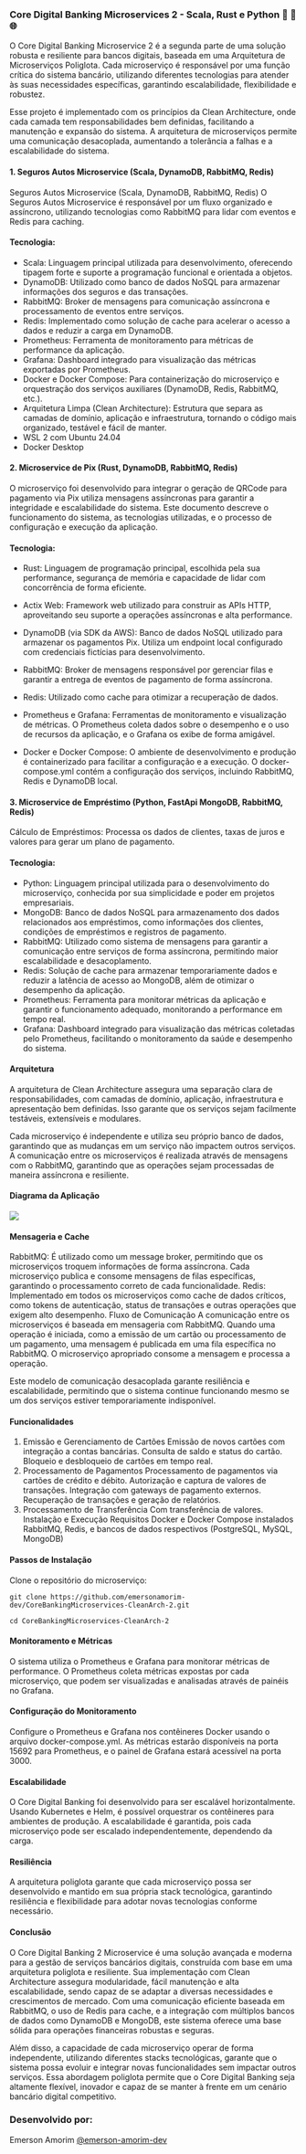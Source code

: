 ### Core Digital Banking Microservices 2 - Scala, Rust e Python 🚀 🔄 🌐  

O Core Digital Banking Microservice 2 é a segunda parte de uma solução robusta e resiliente para bancos digitais,
 baseada em uma Arquitetura de Microserviços Poliglota. Cada microserviço é responsável por uma função crítica 
 do sistema bancário, utilizando diferentes tecnologias para atender às suas necessidades específicas, 
 garantindo escalabilidade, flexibilidade e robustez.

Esse projeto é implementado com os princípios da Clean Architecture, onde cada camada tem responsabilidades 
bem definidas, facilitando a manutenção e expansão do sistema. A arquitetura de microserviços permite uma 
comunicação desacoplada, aumentando a tolerância a falhas e a escalabilidade do sistema.


#### 1. Seguros Autos Microservice  (Scala, DynamoDB, RabbitMQ, Redis)
Seguros Autos Microservice (Scala, DynamoDB, RabbitMQ, Redis)
O Seguros Autos Microservice é responsável por um fluxo organizado e assíncrono, utilizando tecnologias como 
RabbitMQ para lidar com eventos e Redis para caching. 

#### Tecnologia:
- Scala: Linguagem principal utilizada para desenvolvimento, oferecendo tipagem forte e suporte a programação funcional e orientada a objetos.
- DynamoDB: Utilizado como banco de dados NoSQL para armazenar informações dos seguros e das transações.
- RabbitMQ: Broker de mensagens para comunicação assíncrona e processamento de eventos entre serviços.
- Redis: Implementado como solução de cache para acelerar o acesso a dados e reduzir a carga em DynamoDB.
- Prometheus: Ferramenta de monitoramento para métricas de performance da aplicação.
- Grafana: Dashboard integrado para visualização das métricas exportadas por Prometheus.
- Docker e Docker Compose: Para containerização do microserviço e orquestração dos serviços auxiliares (DynamoDB, Redis, RabbitMQ, etc.).
- Arquitetura Limpa (Clean Architecture): Estrutura que separa as camadas de domínio, aplicação e infraestrutura, tornando o código mais organizado, testável e fácil de manter.
- WSL 2 com Ubuntu 24.04
- Docker Desktop


#### 2. Microservice de Pix (Rust, DynamoDB, RabbitMQ, Redis)
O microserviço foi desenvolvido para integrar o geração de QRCode para pagamento via Pix utiliza mensagens 
assíncronas para garantir a integridade e escalabilidade do sistema. Este documento descreve o funcionamento 
do sistema, as tecnologias utilizadas, e o processo de configuração e execução da aplicação.

#### Tecnologia:
- Rust: Linguagem de programação principal, escolhida pela sua performance, segurança de memória e capacidade 
de lidar com concorrência de forma eficiente.

- Actix Web: Framework web utilizado para construir as APIs HTTP, aproveitando seu suporte a operações assíncronas e alta performance.

- DynamoDB (via SDK da AWS): Banco de dados NoSQL utilizado para armazenar os pagamentos Pix. Utiliza um endpoint local configurado com credenciais fictícias para desenvolvimento.

- RabbitMQ: Broker de mensagens responsável por gerenciar filas e garantir a entrega de eventos de pagamento de forma assíncrona.

- Redis: Utilizado como cache para otimizar a recuperação de dados.

- Prometheus e Grafana: Ferramentas de monitoramento e visualização de métricas. O Prometheus coleta dados sobre o desempenho e o uso de recursos da aplicação, e o Grafana os exibe de forma amigável.

- Docker e Docker Compose: O ambiente de desenvolvimento e produção é containerizado para facilitar a configuração e a execução. O docker-compose.yml contém a configuração dos serviços, incluindo RabbitMQ, Redis e DynamoDB local.

#### 3. Microservice de Empréstimo (Python, FastApi MongoDB, RabbitMQ, Redis)
Cálculo de Empréstimos: Processa os dados de clientes, taxas de juros e valores para gerar um plano de pagamento.

#### Tecnologia:
- Python: Linguagem principal utilizada para o desenvolvimento do microserviço, conhecida por sua simplicidade e poder em projetos empresariais.
- MongoDB: Banco de dados NoSQL para armazenamento dos dados relacionados aos empréstimos, como informações dos clientes, condições de empréstimos e registros de pagamento.
- RabbitMQ: Utilizado como sistema de mensagens para garantir a comunicação entre serviços de forma assíncrona, permitindo maior escalabilidade e desacoplamento.
- Redis: Solução de cache para armazenar temporariamente dados e reduzir a latência de acesso ao MongoDB, além de otimizar o desempenho da aplicação.
- Prometheus: Ferramenta para monitorar métricas da aplicação e garantir o funcionamento adequado, monitorando a performance em tempo real.
- Grafana: Dashboard integrado para visualização das métricas coletadas pelo Prometheus, facilitando o monitoramento da saúde e desempenho do sistema.


#### Arquitetura
A arquitetura de Clean Architecture assegura uma separação clara de responsabilidades, com camadas de domínio, aplicação, infraestrutura e apresentação bem definidas. Isso garante que os serviços sejam facilmente testáveis, extensíveis e modulares.

Cada microserviço é independente e utiliza seu próprio banco de dados, garantindo que as mudanças em um serviço não impactem outros serviços. A comunicação entre os microserviços é realizada através de mensagens com o RabbitMQ, garantindo que as operações sejam processadas de maneira assíncrona e resiliente.

#### Diagrama da Aplicação

![](https://raw.githubusercontent.com/emersonamorim-dev/CoreBankingMicroservices-CleanArch-2/refs/heads/main/Diagrama/Core-Digital-Banking-Microservices-2.png)


#### Mensageria e Cache
RabbitMQ: É utilizado como um message broker, permitindo que os microserviços troquem informações de forma assíncrona. Cada microserviço publica e consome mensagens de filas específicas, garantindo o processamento correto de cada funcionalidade.
Redis: Implementado em todos os microserviços como cache de dados críticos, como tokens de autenticação, status de transações e outras operações que exigem alto desempenho.
Fluxo de Comunicação
A comunicação entre os microserviços é baseada em mensageria com RabbitMQ. Quando uma operação é iniciada, como a emissão de um cartão ou processamento de um pagamento, uma mensagem é publicada em uma fila específica no RabbitMQ. O microserviço apropriado consome a mensagem e processa a operação.

Este modelo de comunicação desacoplada garante resiliência e escalabilidade, permitindo que o sistema continue funcionando mesmo se um dos serviços estiver temporariamente indisponível.

#### Funcionalidades
1. Emissão e Gerenciamento de Cartões
Emissão de novos cartões com integração a contas bancárias.
Consulta de saldo e status do cartão.
Bloqueio e desbloqueio de cartões em tempo real.
2. Processamento de Pagamentos
Processamento de pagamentos via cartões de crédito e débito.
Autorização e captura de valores de transações.
Integração com gateways de pagamento externos.
Recuperação de transações e geração de relatórios.
3. Processamento de Transferência
Com transferência de valores.
Instalação e Execução
Requisitos
Docker e Docker Compose instalados
RabbitMQ, Redis, e bancos de dados respectivos (PostgreSQL, MySQL, MongoDB)

#### Passos de Instalação
Clone o repositório do microserviço:
```
git clone https://github.com/emersonamorim-dev/CoreBankingMicroservices-CleanArch-2.git
```
```
cd CoreBankingMicroservices-CleanArch-2
```

#### Monitoramento e Métricas
O sistema utiliza o Prometheus e Grafana para monitorar métricas de performance. O Prometheus coleta métricas expostas por cada microserviço, que podem ser visualizadas e analisadas através de painéis no Grafana.

#### Configuração do Monitoramento
Configure o Prometheus e Grafana nos contêineres Docker usando o arquivo docker-compose.yml.
As métricas estarão disponíveis na porta 15692 para Prometheus, e o painel de Grafana estará acessível na porta 3000.

#### Escalabilidade
O Core Digital Banking foi desenvolvido para ser escalável horizontalmente. Usando Kubernetes e Helm, é possível orquestrar os contêineres para ambientes de produção. A escalabilidade é garantida, pois cada microserviço pode ser escalado independentemente, dependendo da carga.

#### Resiliência
A arquitetura poliglota garante que cada microserviço possa ser desenvolvido e mantido em sua própria stack tecnológica, garantindo resiliência e flexibilidade para adotar novas tecnologias conforme necessário.


#### Conclusão
O Core Digital Banking 2 Microservice é uma solução avançada e moderna para a gestão de serviços bancários digitais, construída com base em uma arquitetura poliglota e resiliente. Sua implementação com Clean Architecture assegura modularidade, fácil manutenção e alta escalabilidade, sendo capaz de se adaptar a diversas necessidades e crescimentos de mercado. Com uma comunicação eficiente baseada em RabbitMQ, o uso de Redis para cache, e a integração com múltiplos bancos de dados como DynamoDB e MongoDB, este sistema oferece uma base sólida para operações financeiras robustas e seguras.

Além disso, a capacidade de cada microserviço operar de forma independente, utilizando diferentes stacks tecnológicas, garante que o sistema possa evoluir e integrar novas funcionalidades sem impactar outros serviços. Essa abordagem poliglota permite que o Core Digital Banking seja altamente flexível, inovador e capaz de se manter à frente em um cenário bancário digital competitivo.

### Desenvolvido por:
Emerson Amorim [@emerson-amorim-dev](https://www.linkedin.com/in/emerson-amorim-dev/)
